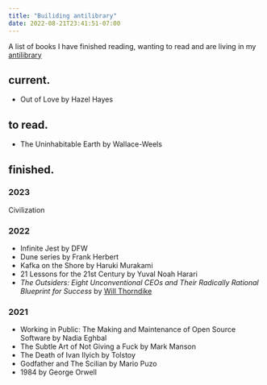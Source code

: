 ```yaml
---
title: "Builiding antilibrary"
date: 2022-08-21T23:41:51-07:00
---
```


A list of books I have finished reading, wanting to read and are living in my [antilibrary](https://nesslabs.com/antilibrary)

## current.
- Out of Love by Hazel Hayes

## to read.

- The Uninhabitable Earth by Wallace-Weels

## finished.

### 2023

Civilization 

### 2022

- Infinite Jest by DFW
- Dune series by Frank Herbert
- Kafka on the Shore by Haruki Murakami
- 21 Lessons for the 21st Century by Yuval Noah Harari
- *The Outsiders: Eight Unconventional CEOs and Their Radically Rational Blueprint for Success* by [Will Thorndike](https://store.hbr.org/search.php?search_query=Will%20Thorndike&section=product) 


### 2021

- Working in Public: The Making and Maintenance of Open Source Software by Nadia Eghbal
- The Subtle Art of Not Giving a Fuck by Mark Manson
- The Death of Ivan Ilyich by Tolstoy
- Godfather and The Scilian by Mario Puzo
- 1984 by George Orwell
